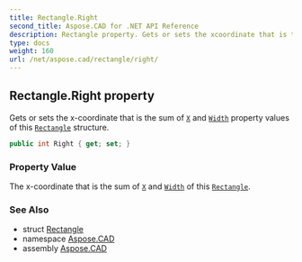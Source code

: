 ```yaml
---
title: Rectangle.Right
second_title: Aspose.CAD for .NET API Reference
description: Rectangle property. Gets or sets the xcoordinate that is the sum of X and Width property values of this Rectangle structure
type: docs
weight: 160
url: /net/aspose.cad/rectangle/right/
---
```

## Rectangle.Right property

Gets or sets the x-coordinate that is the sum of [`X`](../x/) and [`Width`](../width/) property values of this [`Rectangle`](../) structure.

```csharp
public int Right { get; set; }
```

### Property Value

The x-coordinate that is the sum of [`X`](../x/) and [`Width`](../width/) of this [`Rectangle`](../).

### See Also

* struct [Rectangle](../)
* namespace [Aspose.CAD](../../rectangle/)
* assembly [Aspose.CAD](../../../)


